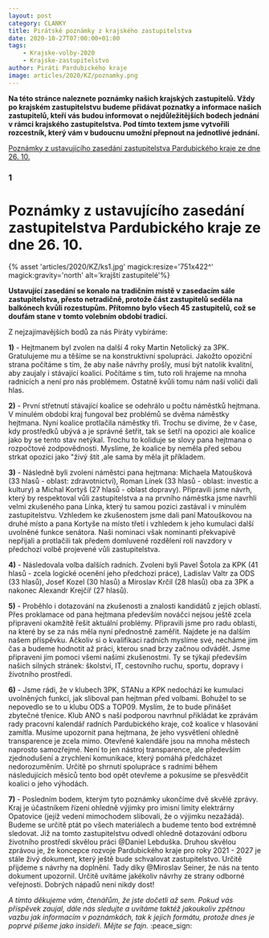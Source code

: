 ```yaml
---
layout: post
category: CLANKY
title: Pirátské poznámky z krajského zastupitelstva
date: 2020-10-27T07:00:00+01:00
tags:
    - Krajske-volby-2020
    - Krajske-zastupitelstvo
author: Piráti Pardubického kraje
image: articles/2020/KZ/poznamky.png
---
```

**Na této stránce naleznete poznámky našich krajských zastupitelů. Vždy po krajském zastupitelstvu budeme přidávat poznatky a informace našich zastupitelů, kteří vás budou informovat o nejdůležitějších bodech jednání v rámci krajského zastupitelstva. Pod tímto textem jsme vytvořili rozcestník, který vám v budoucnu umožní přepnout na jednotlivé jednání.**

[Poznámky z ustavujícího zasedání zastupitelstva Pardubického kraje ze dne 26. 10.](###1)

### 1
# Poznámky z ustavujícího zasedání zastupitelstva Pardubického kraje ze dne 26. 10.

{% asset 'articles/2020/KZ/ks1.jpg' magick:resize='751x422^' magick:gravity='north' alt='krajští zastupitelé'%}

**Ustavující zasedání se konalo na tradičním místě v zasedacím sále zastupitelstva, přesto netradičně, protože část zastupitelů seděla na balkónech kvůli rozestupům. Přítomno bylo všech 45 zastupitelů, což se doufám stane v tomto volebním období tradicí.**

Z nejzajímavějších bodů za nás Piráty vybíráme:

**1)** - Hejtmanem byl zvolen na další 4 roky Martin Netolický za 3PK. Gratulujeme mu a těšíme se na konstruktivní spolupráci. Jakožto opoziční strana počítáme s tím, že aby naše návrhy prošly, musí být natolik kvalitní, aby zaujaly i stávající koalici. Počítáme s tím, tuto roli hrajeme na mnoha radnicích a není pro nás problémem. Ostatně kvůli tomu nám naši voliči dali hlas.

**2)** - První střetnutí stávající koalice se odehrálo u počtu náměstků hejtmana. V minulém období kraj fungoval bez problémů se dvěma náměstky hejtmana. Nyní koalice protlačila náměstky tři. Trochu se divíme, že v čase, kdy prostředků ubývá a je správné šetřit, tak se šetří na opozici ale koalice jako by se tento stav netýkal. Trochu to koliduje se slovy pana hejtmana o rozpočtové zodpovědnosti. Myslíme, že koalice by neměla před sebou strkat opozici jako "živý štít ,ale sama by měla jít příkladem.

**3)** - Následně byli zvoleni náměstci pana hejtmana: Michaela Matoušková (33 hlasů - oblast: zdravotnictví), Roman Línek (33 hlasů - oblast: investic a kultury) a Michal Kortyš (27 hlasů - oblast dopravy). Připravili jsme návrh, který by respektoval vůli zastupitelstva a na prvního náměstka jsme navrhli velmi zkušeného pana Línka, který tu samou pozici zastával i v minulém zastupitelstvu. Vzhledem ke zkušenostem jsme dali paní Matouškovou na druhé místo a pana Kortyše na místo třetí i vzhledem k jeho kumulaci další uvolněné funkce senátora. Naši nominaci však nominanti překvapivě nepřijali a protlačili tak předem domluvené rozdělení rolí navzdory v předchozí volbě projevené vůli zastupitelstva.

**4)** - Následovala volba dalších radních. Zvoleni byli Pavel Šotola za KPK (41 hlasů - zcela logické ocenění jeho předchozí práce), Ladislav Valtr za ODS (33 hlasů), Josef Kozel (30 hlasů) a Miroslav Krčil (28 hlasů) oba za 3PK a nakonec Alexandr Krejčíř (27 hlasů).

**5)** - Proběhlo i dotazování na zkušenosti a znalosti kandidátů z jejich oblastí. Přes proklamace od pana hejtmana především nováčci nejsou ještě zcela připraveni okamžitě řešit aktuální problémy. Připravili jsme pro radu oblasti, na které by se za nás měla nyní přednostně zaměřit. Najdete je na dalším našem příspěvku. Ačkoliv si o kvalifikaci radních myslíme své, necháme jim čas a budeme hodnotit až práci, kterou snad brzy začnou odvádět. Jsme připraveni jim pomoci všemi našimi zkušenostmi. Ty se týkají především našich silných stránek: školství, IT, cestovního ruchu, sportu, dopravy i životního prostředí.

**6)** - Jsme rádi, že v klubech 3PK, STANu a KPK nedochází ke kumulaci uvolněných funkcí, jak sliboval pan hejtman před volbami. Bohužel to se nepovedlo se to u klubu ODS a TOP09. Myslím, že to bude přinášet zbytečné třenice. Klub ANO s naší podporou navrhnul přikládat ke zprávám rady pracovní kalendář radních Pardubického kraje, což koalice v hlasování zamítla. Musíme upozornit pana hejtmana, že jeho vysvětlení ohledně transparence je zcela mimo. Otevřené kalendáře jsou na mnoha městech naprosto samozřejmé. Není to jen nástroj transparence, ale především zjednodušení a zrychlení komunikace, který pomáhá předcházet nedorozuměním. Určitě po shrnutí spolupráce s radními během následujících měsíců tento bod opět otevřeme a pokusíme se přesvědčit koalici o jeho výhodách.

**7)** - Posledním bodem, kterým tyto poznámky ukončíme dvě skvělé zprávy. Kraj je účastníkem řízení ohledně výjimky pro imisní limity elektrárny Opatovice (jejíž vedení mimochodem slibovali, že o výjimku nezažádá). Budeme se určitě ptát po všech materiálech a budeme tento bod extrémně sledovat. Již na tomto zastupitelstvu odvedl ohledně dotazování odboru životního prostředí skvělou práci @Daniel Lebduška. Druhou skvělou zprávou je, že koncepce rozvoje Pardubického kraje pro roky 2021 - 2027 je stále živý dokument, který ještě bude schvalovat zastupitelstvo. Určitě přijdeme s návrhy na doplnění. Tady díky @Miroslav Seiner, že nás na tento dokument upozornil. Určitě uvítáme jakékoliv návrhy ze strany odborné veřejnosti. Dobrých nápadů není nikdy dost!

*A tímto děkujeme vám, čtenářům, že jste dočetli až sem. Pokud vás příspěvek zaujal, dále nás sledujte a uvítáme taktéž jakoukoliv zpětnou vazbu jak informacím v poznámkách, tak k jejich formátu, protože dnes je poprvé píšeme jako insideři. Mějte se fajn.* :peace_sign:


